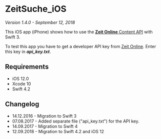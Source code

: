 # ZeitSuche_iOS

*Version 1.4.0 - September 12, 2018*

This iOS app (iPhone) shows how to use the [**Zeit Online** Content API](http://developer.zeit.de/index/) with Swift 3. 

To test this app you have to get a developer API key from [Zeit Online](http://developer.zeit.de/index). Enter this key in ***api_key.txt***. 

## Requirements

* iOS 12.0
* Xcode 10
* Swift 4.2

## Changelog

* 14.12.2016 - Migration to Swift 3
* 07.08.2017 - Added separate file ("api_key.txt") for the API key.
* 14.09.2017 - Migration to Swift 4
* 12.09.2018 - Migration to Swift 4.2 and iOS 12

